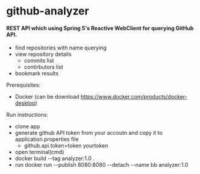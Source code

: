 # github-analyzer


#### REST API which using Spring 5's Reactive WebClient for querying GitHub API. 
+ find repositories with name querying
+ view repository details
    * commits list
    * contirbutors list
+ bookmark results


Prerequisites: 
* Docker (can be download https://www.docker.com/products/docker-desktop) 

Run instructions:
* clone app
* generate github API token from your accoutn and copy it to application.properties file
   + github.api.token=token yourtoken
* open terminal(cmd)
* docker build --tag analyzer:1.0 .
* run docker run --publish 8080:8080 --detach --name bb analyzer:1.0
